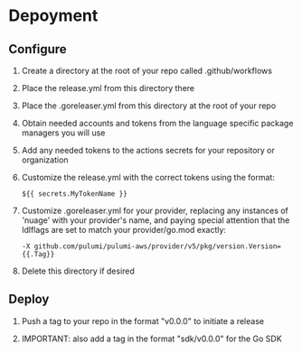 # Depoyment

## Configure

1. Create a directory at the root of your repo called .github/workflows

1. Place the release.yml from this directory there

1. Place the .goreleaser.yml from this directory at the root of your repo

1. Obtain needed accounts and tokens from the language specific package managers you will use

1. Add any needed tokens to the actions secrets for your repository or organization

1. Customize the release.yml with the correct tokens using the format:

      `${{ secrets.MyTokenName }}`

1. Customize .goreleaser.yml for your provider, replacing any instances of 'nuage' with your provider's name, and paying special attention that the ldlflags are set to match your provider/go.mod exactly:

     `-X github.com/pulumi/pulumi-aws/provider/v5/pkg/version.Version={{.Tag}}`

1. Delete this directory if desired

## Deploy

1. Push a tag to your repo in the format "v0.0.0" to initiate a release

1. IMPORTANT: also add a tag in the format "sdk/v0.0.0" for the Go SDK
